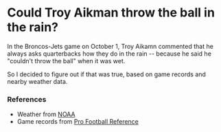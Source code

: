 # Could Troy Aikman throw the ball in the rain?

In the Broncos-Jets game on October 1, Troy Aikamn commented that he always asks quarterbacks how they do in the rain -- because he said he "couldn't throw the ball" when it was wet.

So I decided to figure out if that was true, based on game records and nearby weather data.


### References
* Weather from [NOAA](https://www.ncei.noaa.gov/)
* Game records from [Pro Football Reference](https://www.pro-football-reference.com/players/A/AikmTr00/gamelog/1991/)

